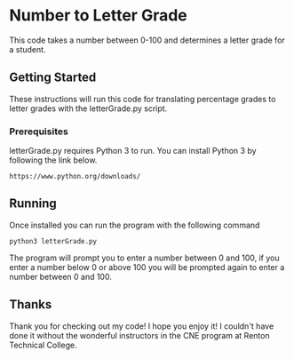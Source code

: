 # Number to Letter Grade

This code takes a number between 0-100 and determines a letter grade for a student.

## Getting Started

These instructions will run this code for translating percentage grades to letter grades with the letterGrade.py script.

### Prerequisites

letterGrade.py requires Python 3 to run. You can install Python 3 by following the link below.

```
https://www.python.org/downloads/
```

## Running

Once installed you can run the program with the following command

```
python3 letterGrade.py
```

The program will prompt you to enter a number between 0 and 100, if you enter a number below 0 or above 100 you will be prompted again to enter a number between 0 and 100.

## Thanks

Thank you for checking out my code! I hope you enjoy it! I couldn't have done it without the wonderful instructors in the CNE program at Renton Technical College.
